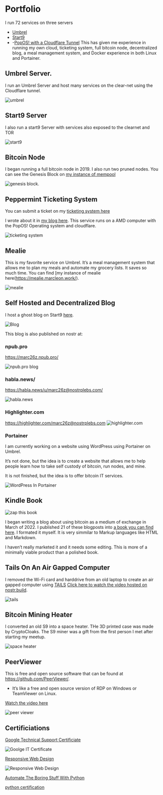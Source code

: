 # Portfolio
I run 72 services on three servers
- [Umbrel](https://getumbrel.com/)
- [Start9](https://start9.com/)
- -[PopOS! with a Cloudflare Tunnel](https://pop.system76.com/)
This has given me experience in running my own cloud, ticketing system, full bitcoin node, decentralized blog, a meal management system, and Docker experience in both Linux and Portainer.

## Umbrel Server.

I run an Umbrel Server and host many services on the clear-net using the Cloudflare tunnel.


![umbrel](https://pics.marcleon.work/api/v1/t/0ce0a8490bfa795dc6dd9e65b9b60ed68142be5d/3j8zlc5w/fit_1920)

## Start9 Server
 I also run a start9 Server with services also exposed to the clearnet and TOR
 
 ![start9](https://pics.marcleon.work/api/v1/t/5cfbca4fe9d846764196340bb6b109c2e37b9004/3j8zlc5w/tile_500)

## Bitcoin Node

I began running a full bitcoin node in 2019. I also run two pruned nodes.  You can see the Genesis Block on [my instance of mempool](https://mempool.marcleon.work/block/000000000019d6689c085ae165831e934ff763ae46a2a6c172b3f1b60a8ce26f) 

![genesis block](https://i.nostr.build/3CLvnBzvwi6ag2rt.png).


## Peppermint Ticketing System

You can submit a ticket on my [ticketing system here](https://ticket.bitcoinit.work/submit)

I wrote about it in [my blog here](https://marc26z.npub.pro/post/gain-ticketing-experience/). This service runs on a AMD computer with the PopOS! Operating system and cloudflare.

![ticketing system](https://i.nostr.build/YF0cmNmMNvBXNFx0.png)


## Mealie

This is my favorite service on Umbrel. It’s a meal management system that allows me to plan my meals and automate my grocery lists. It saves so much time. You can find [my instance of mealie here(https://mealie.marcleon.work/).

![mealie](https://pics.marcleon.work/api/v1/t/212cf025087c550708330417b3c54568f7f566e9/3j8zlc5w/fit_720)

## Self Hosted and Decentralized Blog

I host a ghost blog on Start9 [here](https://marc26z.com/).

![Blog](https://pics.marcleon.work/api/v1/t/bde680af324c382e304420df02059c1528f0f8e0/3j8zlc5w/fit_720)

This blog is also published on nostr at:

### npub.pro

https://marc26z.npub.pro/

![npub.pro blog](https://pics.marcleon.work/api/v1/t/0a32fe59112c7d8c07d15a3dd569e0cc5ddeca13/3j8zlc5w/fit_2560)

### habla.news/

https://habla.news/u/marc26z@nostrplebs.com/

![habla.news](https://pics.marcleon.work/api/v1/t/7ffccfa7f190f8f264362f3e60c6301403bdc0ac/3j8zlc5w/fit_720)

### Highlighter.com

https://highlighter.com/marc26z@nostrplebs.com
![highlighter.com](https://pics.marcleon.work/api/v1/t/283071451429a46d16128cf31ba2dfe3c85cfa90/3j8zlc5w/fit_1280)




### Portainer

I am currently working on a website using WordPress using Portainer on Umbrel.

It’s not done, but the idea is to create a website that allows me to help people learn how to take self custody of bitcoin, run nodes, and mine.

It is not finished, but the idea is to offer bitcoin IT services.

![WordPress In Portainer](https://pics.marcleon.work/api/v1/t/c4250e62ccbefeac872ce9be015c9e9928ef1cab/3j8zlc5w/fit_1920)

## Kindle Book

![zap this book](https://pics.marcleon.work/api/v1/t/fbd1716bf1052690da54f0c9f6be95b13f7a9526/3j8zlc5w/fit_1920)

I began writing a blog about using bitcoin as a medium of exchange in March of 2022. I published 21 of these blogposts into [a book you can find here](https://www.amazon.com/Zap-This-Book-Bitcoin-Electronic-ebook/dp/B0DGFG1NSX/ref=sr_1_1?keywords=zap+this+book). I formated it myself. It is very simmilar to Markup languages like HTML and Markdown. 

I haven’t really marketed it and it needs some editing. This is more of a minimally viable product than a polished book.

## Tails On An Air Gapped Computer

I removed the Wi-Fi card and harddrive from an old laptop to create an air gapped computer using [TAILS](https://tails.net/)  [Click here to watch the video hosted on nostr.build](https://v.nostr.build/nb9552.mp4).


![tails](https://i.nostr.build/GMlJXhVnTzhnzBss.png)


## Bitcoin Mining Heater

I converted an old S9 into a space heater. THe 3D printed case was made by CryptoCloaks. The S9 miner was a gift from the first person I met after starting my meetup.

![space heater](https://pics.marcleon.work/api/v1/t/397b84d12eca7c918940a565c45e17251a8a57a3/3j8zlc5w/fit_1920)

## PeerViewer

This is free and open source software that can be found at https://github.com/PeerViewer/.
- It’s like a free and open source version of RDP on Windows or TeamViewer on Linux.


[Watch the video here](https://pics.marcleon.work/api/v1/videos/44a1b62e5757992a145da0bf4efa3d741a96ed3e/3j8zlc5w/avc)


![peer viewer](https://pics.marcleon.work/api/v1/t/7875589a314bf69fa0e51a31c107062d7386e896/3j8zlc5w/fit_4096)

## Certificiations

[Google Technical Support Certificiate](https://t.ly/Ro6Aj)

![Goolge IT Certificate](https://pics.marcleon.work/api/v1/t/5627d4ad4296cc3491a4572b29c018f4b2bd6884/3j8zlc5w/fit_1280)

[Responsive Web Design](https://www.freecodecamp.org/certification/fcc90766bba-c1e4-45d8-9ffa-e6e81fe48f1a/responsive-web-design)

![Responsive Web Design](https://pics.marcleon.work/api/v1/t/ec31b6e5a8122a71081babb2557f6a5725cf4f51/3j8zlc5w/fit_1280)

[Automate The Boring Stuff With Python](https://www.udemy.com/certificate/UC-49a4e757-2454-4359-8911-d374d9c409cd/)

[python certification](https://pics.marcleon.work/api/v1/t/2cd05acc2c1fbad0bdf5e2715f8d332ee88dfbcd/3j8zlc5w/fit_1280)
